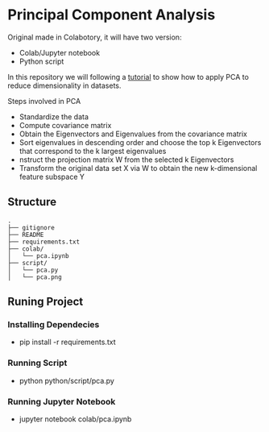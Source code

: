 # Principal Component Analysis

Original made in Colabotory, it will have two version:

* Colab/Jupyter notebook
* Python script

In this repository  we will following a [tutorial](https://towardsdatascience.com/a-complete-guide-to-principal-component-analysis-pca-in-machine-learning-664f34fc3e5a) to show how to apply PCA to reduce dimensionality in datasets.

Steps involved in PCA

* Standardize the data
* Compute covariance matrix
* Obtain the Eigenvectors and Eigenvalues from the covariance matrix
* Sort eigenvalues in descending order and choose the top k Eigenvectors that correspond to the k largest eigenvalues
* nstruct the projection matrix W from the selected k Eigenvectors
* Transform the original data set X via W to obtain the new k-dimensional feature subspace Y

## Structure

```
.
├── gitignore 
├── README
├── requirements.txt
├── colab/
│   └── pca.ipynb
├── script/
│   └── pca.py
│   └── pca.png
```

## Runing Project

### Installing Dependecies

* pip install -r requirements.txt

### Running Script

* python python/script/pca.py

### Running Jupyter Notebook

* jupyter notebook colab/pca.ipynb

